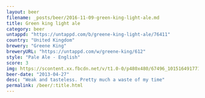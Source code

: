 ```yaml
---
layout: beer
filename: _posts/beer/2016-11-09-green-king-light-ale.md
title: Green king light ale
category: beer
untappd: "https://untappd.com/b/greene-king-light-ale/76411"
country: "United Kingdom"
brewery: "Greene King"
breweryURL: "https://untappd.com/w/greene-king/612"
style: "Pale Ale - English"
score: 3
img: https://scontent.xx.fbcdn.net/v/t1.0-0/p480x480/67496_10151649177163745_1520090166_n.jpg?oh=9e14d508dfb3e7272db386514475626c&oe=59475A73
beer-date: "2013-04-27"
desc: "Weak and tasteless. Pretty much a waste of my time"
permalink: /beer/:title.html
---
```

